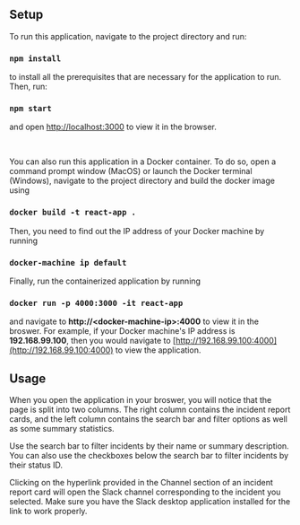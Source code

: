 ## Setup

To run this application, navigate to the project directory and run:

### `npm install`

to install all the prerequisites that are necessary for the application to run. Then, run:

### `npm start`

and open [http://localhost:3000](http://localhost:3000) to view it in the browser.

<br/>

You can also run this application in a Docker container. To do so, open a command prompt window (MacOS) or launch the Docker terminal (Windows), navigate to the project directory and build the docker image using

### `docker build -t react-app .`

Then, you need to find out the IP address of your Docker machine by running

### `docker-machine ip default`

Finally, run the containerized application by running

### `docker run -p 4000:3000 -it react-app`

and navigate to **http://\<docker-machine-ip\>:4000** to view it in the broswer. For example, if your Docker machine's IP address is **192.168.99.100**, then you would navigate to  [http://192.168.99.100:4000](http://192.168.99.100:4000) to view the application.

## Usage

When you open the application in your broswer, you will notice that the page is split into two columns. The right column contains the incident report cards, and the left column contains the search bar and filter options as well as some summary statistics.

Use the search bar to filter incidents by their name or summary description. You can also use the checkboxes below the search bar to filter incidents by their status ID.

Clicking on the hyperlink provided in the Channel section of an incident report card will open the Slack channel corresponding to the incident you selected. Make sure you have the Slack desktop application installed for the link to work properly.
